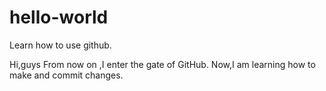 # hello-world
Learn how to use github.

Hi,guys
  From now on ,I enter the gate of GitHub.
  Now,I am learning how to make and commit changes.
